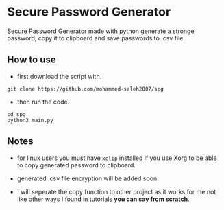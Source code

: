 # Secure Password Generator

Secure Password Generator made with python generate a stronge password, copy it to clipboard and save passwords to .csv file.

## How to use
- first download the script with.
```
git clone https://github.com/mohammed-saleh2007/spg
```

- then run the code.

```
cd spg
python3 main.py
```
## Notes

- for linux users you must have `xclip` installed if you use Xorg to be able to copy generated password to clipboard.

- generated .csv file encryption will be added soon.

- I will seperate the copy function to other project as it works for me not like other ways I found in tutorials **you can say from scratch**.

